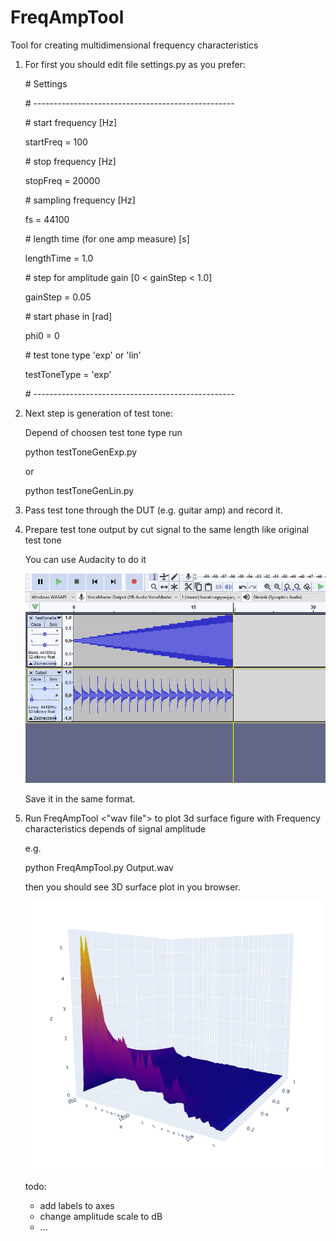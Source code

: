 # FreqAmpTool
Tool for creating multidimensional frequency characteristics

1. For first you should edit file settings.py as you prefer:

   \# Settings

   \# --------------------------------------------------

   \# start frequency [Hz]

   startFreq = 100

   \# stop frequency [Hz]

   stopFreq = 20000

   \# sampling frequency [Hz]

   fs = 44100

   \# length time (for one amp measure) [s]

   lengthTime = 1.0

   \# step for amplitude gain [0 < gainStep < 1.0] 

   gainStep = 0.05

   \# start phase in [rad]

   phi0 = 0

   \# test tone type 'exp' or 'lin'

   testToneType = 'exp'

   \# --------------------------------------------------

2. Next step is generation of test tone:

   Depend of choosen test tone type run

   python testToneGenExp.py

   or

   python testToneGenLin.py

3. Pass test tone through the DUT (e.g. guitar amp) and record it.

4. Prepare test tone output by cut signal to the same length like original test tone

   You can use Audacity to do it

   ![alt](<Docs/Images/audacityCut.png>)

   Save it in the same format.

5. Run FreqAmpTool <"wav file"> to plot 3d surface figure with Frequency characteristics depends of signal amplitude

   e.g.

   python FreqAmpTool.py Output.wav

   then you should see 3D surface plot in you browser.

   ![alt](<Docs/Images/3dFig.png>)

   todo:

   - add labels to axes
   - change amplitude scale to dB
   - ...
   
      
   
      
   
   


